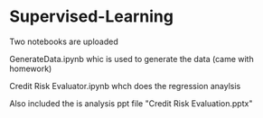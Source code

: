 # Supervised-Learning

Two notebooks are uploaded

GenerateData.ipynb whic is used to generate the data (came with homework)

Credit Risk Evaluator.ipynb whch does the regression anaylsis

Also included the is analysis ppt file "Credit Risk Evaluation.pptx"